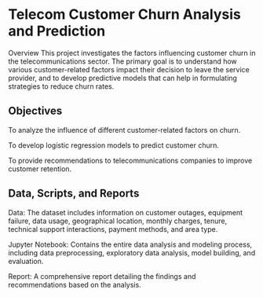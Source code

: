 # Telecom Customer Churn Analysis and Prediction
Overview
This project investigates the factors influencing customer churn in the telecommunications sector. The primary goal is to understand how various customer-related factors impact their decision to leave the service provider, and to develop predictive models that can help in formulating strategies to reduce churn rates.

## Objectives
To analyze the influence of different customer-related factors on churn.

To develop logistic regression models to predict customer churn.

To provide recommendations to telecommunications companies to improve customer retention.

## Data, Scripts, and Reports
Data: The dataset includes information on customer outages, equipment failure, data usage, geographical location, monthly charges, tenure, technical support interactions, payment methods, and area type.

Jupyter Notebook: Contains the entire data analysis and modeling process, including data preprocessing, exploratory data analysis, model building, and evaluation.

Report: A comprehensive report detailing the findings and recommendations based on the analysis.
